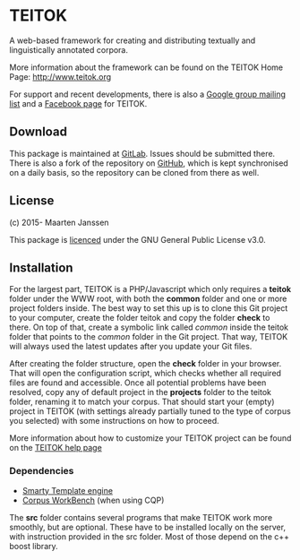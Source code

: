 # TEITOK

A web-based framework for creating and distributing textually and linguistically annotated corpora.

More information about the framework can be found on the TEITOK Home Page: http://www.teitok.org

For support and recent developments, there is also a [Google group mailing list](https://groups.google.com/forum/#!forum/teitok) and a [Facebook page](https://www.facebook.com/maartenes) for TEITOK.

## Download

This package is maintained at
[GitLab](https://gitlab.com/maartenes/TEITOK). Issues 
should be submitted there. There is also a fork of the repository on [GitHub](https://github.com/ufal/teitok), which 
is kept synchronised on a daily basis, so the repository can be cloned from there as well.

## License

(c) 2015- Maarten Janssen

This package is [licenced](LICENCE) under the GNU General Public License v3.0.

## Installation

For the largest part, TEITOK is a PHP/Javascript which only requires a **teitok** folder under the WWW root, with both the **common** folder and one or more project folders inside. The best way to set this up is to clone this Git project to your computer, create the folder teitok and copy the folder **check** to there. On top of that, create a symbolic link called *common* inside the teitok folder that points to the *common* folder in the Git project. That way, TEITOK will always used the latest updates after you update your Git files.

After creating the folder structure, open the **check** folder in your browser. That will open the configuration script, which checks whether all required files are found and accessible. Once all potential problems have been resolved, copy any of default project in the **projects** folder to the teitok folder, renaming it to match your corpus. That should start your (empty) project in TEITOK (with settings already partially tuned to the type of corpus you selected) with some instructions on how to proceed. 

More information about how to customize your TEITOK project can be found on the [TEITOK help page](www.teitok.org/index.php?action=help)

### Dependencies
- [Smarty Template engine](http://www.smarty.net/)
- [Corpus WorkBench](http://cwb.sourceforge.net/) (when using CQP)

The **src** folder contains several programs that make TEITOK work more smoothly, but are optional. These have to be installed locally on the server, with instruction provided in the src folder. Most of those depend on the c++ boost library.
